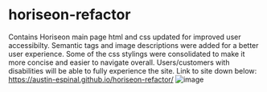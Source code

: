 # horiseon-refactor
Contains Horiseon main page html and css updated for improved user accessibilty. Semantic tags and image descriptions were added for a better user experience. Some of the css stylings were consolidated to make it more concise and easier to navigate overall. Users/customers with disabilities will be able to fully experience the site. Link to site down below:
https://austin-espinal.github.io/horiseon-refactor/
![image](https://user-images.githubusercontent.com/89464862/137615969-7968e3be-8f7a-4d3e-b911-dc7106ae6261.png)